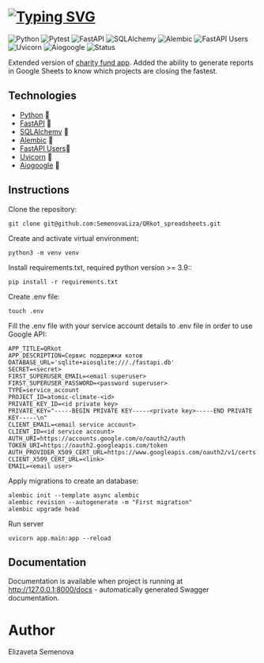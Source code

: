 # [![Typing SVG](https://readme-typing-svg.herokuapp.com?font=Fira+Code&weight=657&size=24&pause=1000&color=A93226&random=false&width=435&lines=🐾🐾Pets+charity+fund+API🐾🐾)](https://git.io/typing-svg)

![Python](https://img.shields.io/badge/Python-3.10-blue)
![Pytest](https://img.shields.io/badge/tests-passing-brightgreen?style=flat-square&logo=pytest)
![FastAPI](https://img.shields.io/badge/FastAPI-0.78.0-brightgreen)
![SQLAlchemy](https://img.shields.io/badge/SQLAlchemy-1.4.36-red)
![Alembic](https://img.shields.io/badge/Alembic-1.7.7-lightgrey)
![FastAPI Users](https://img.shields.io/badge/FastAPI%20Users-10.0.4-blue)
![Uvicorn](https://img.shields.io/badge/Uvicorn-0.17.6-orange)
![Aiogoogle](https://img.shields.io/badge/Aiogoogle-4.2.0-yellowgreen)
![Status](https://img.shields.io/badge/status-finished-green?style=flat-square)

Extended version of [charity fund app](https://github.com/SemenovaLiza/pets_charity_fund). Added the ability to generate reports in Google Sheets to know which projects are closing the fastest.

## Technologies
- [Python](https://www.python.org/) 🐶
- [FastAPI](https://fastapi.tiangolo.com/) 🐶
- [SQLAlchemy](http://www.sqlalchemy.org/) 🐶
- [Alembic](https://alembic.sqlalchemy.org/) 🐶
- [FastAPI Users](https://fastapi-users.github.io/fastapi-users/)🐶
- [Uvicorn](https://www.uvicorn.org/) 🐶
- [Aiogoogle](https://aiogoogle.readthedocs.io/en/latest/index.html) 🐶
## Instructions
Clone the repository:
```
git clone git@github.com:SemenovaLiza/QRkot_spreadsheets.git
```
Create and activate virtual environment:
```
python3 -m venv venv
```
Install requirements.txt, required python version >= 3.9::
```
pip install -r requirements.txt
``` 
Create .env file:
```
touch .env
```
Fill the .env file with your service account details to .env file in order to use Google API:
```
APP_TITLE=QRkot
APP_DESCRIPTION=Сервис поддержки котов
DATABASE_URL='sqlite+aiosqlite:///./fastapi.db'
SECRET=<secret>
FIRST_SUPERUSER_EMAIL=<email superuser>
FIRST_SUPERUSER_PASSWORD=<password superuser>
TYPE=service_account
PROJECT_ID=atomic-climate-<id>
PRIVATE_KEY_ID=<id private key>
PRIVATE_KEY="-----BEGIN PRIVATE KEY-----<private key>-----END PRIVATE KEY-----\n"
CLIENT_EMAIL=<email service account>
CLIENT_ID=<id service account>
AUTH_URI=https://accounts.google.com/o/oauth2/auth
TOKEN_URI=https://oauth2.googleapis.com/token
AUTH_PROVIDER_X509_CERT_URL=https://www.googleapis.com/oauth2/v1/certs
CLIENT_X509_CERT_URL=<link>
EMAIL=<email user>
```
Apply migrations to create an database:
```
alembic init --template async alembic
alembic revision --autogenerate -m "First migration"
alembic upgrade head
```
Run server
```
uvicorn app.main:app --reload
```

## Documentation

Documentation is available when project is running at http://127.0.0.1:8000/docs - automatically generated Swagger documentation.

# Author
Elizaveta Semenova
